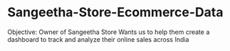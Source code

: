 # Sangeetha-Store-Ecommerce-Data

Objective: Owner of Sangeetha Store Wants us to help them create a dashboard to track and analyze their online sales across India
